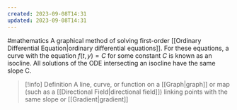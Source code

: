 ```yaml
---
created: 2023-09-08T14:31
updated: 2023-09-08T14:31
---
```

#mathematics 
A graphical method of solving first-order [[Ordinary Differential Equation|ordinary differential equations]]. For these equations, a curve with the equation $f(t,y)=C$ for some constant $C$ is known as an isocline. All solutions of the ODE intersecting an isocline have the same slope C.

>[!info] Definition
>A line, curve, or function on a [[Graph|graph]] or map (such as a [[Directional Field|directional field]]) linking points with the same slope or [[Gradient|gradient]]